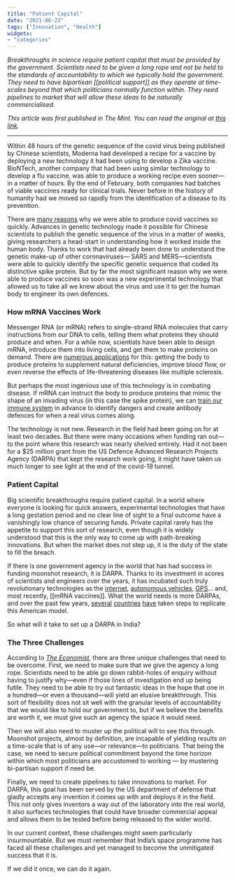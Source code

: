 ```yaml
---
title: "Patient Capital"
date: "2021-06-23"
tags: ["Innovation", "Health"]
widgets: 
- "categories"
---
```


*Breakthroughs in science require patient capital that must be provided by the government. Scientists need to be given a long rope and not be held to the standards of accountability to which we typically hold the government. They need to have bipartisan [[political support]] as they operate at time-scales beyond that which politicians normally function within. They need pipelines to market that will allow these ideas to be naturally commercialised.*
<!--more-->

*This article was first published in The Mint. You can read the original at [this link](https://www.livemint.com/opinion/columns/we-need-a-state-agency-to-spur-breakthrough-research-11624380252814.html).*

---

Within 48 hours of the genetic sequence of the covid virus being published by Chinese scientists, Moderna had developed a recipe for a vaccine by deploying a new technology it had been using to develop a Zika vaccine. BioNTech, another company that had been using similar technology to develop a flu vaccine, was able to produce a working recipe even sooner—in a matter of hours. By the end of February, both companies had batches of viable vaccines ready for clinical trials. Never before in the history of humanity had we moved so rapidly from the identification of a disease to its prevention.

There are [many reasons](https://www.theguardian.com/commentisfree/2020/dec/26/ten-reasons-we-got-covid-19-vaccines-so-quickly-without-cutting-corners) why we were able to produce covid vaccines so quickly. Advances in genetic technology made it possible for Chinese scientists to publish the genetic sequence of the virus in a matter of weeks, giving researchers a head-start in understanding how it worked inside the human body. Thanks to work that had already been done to understand the genetic make-up of other coronaviruses— SARS and MERS—scientists were able to quickly identify the specific genetic sequence that coded its distinctive spike protein. But by far the most significant reason why we were able to produce vaccines so soon was a new experimental technology that allowed us to take all we knew about the virus and use it to get the human body to engineer its own defences.

### How mRNA Vaccines Work

Messenger RNA (or mRNA) refers to single-strand RNA molecules that carry instructions from our DNA to cells, telling them what proteins they should produce and when. For a while now, scientists have been able to design mRNA, introduce them into living cells, and get them to make proteins on demand. There are [numerous applications](https://www.theatlantic.com/ideas/archive/2021/03/how-mrna-technology-could-change-world/618431/) for this: getting the body to produce proteins to supplement natural deficiencies, improve blood flow, or even reverse the effects of life-threatening diseases like multiple sclerosis.

But perhaps the most ingenious use of this technology is in combating disease. If mRNA can instruct the body to produce proteins that mimic the shape of an invading virus (in this case the spike protein), we can [train our immune system](https://www.nytimes.com/interactive/2020/health/moderna-covid-19-vaccine.html?searchResultPosition=9) in advance to identify dangers and create antibody defences for when a real virus comes along.

The technology is not new. Research in the field had been going on for at least two decades. But there were many occasions when funding ran out—to the point where this research was nearly shelved entirely. Had it not been for a $25 million grant from the US Defence Advanced Research Projects Agency (DARPA) that kept the research work going, it might have taken us much longer to see light at the end of the covid-19 tunnel.

### Patient Capital

Big scientific breakthroughs require patient capital. In a world where everyone is looking for quick answers, experimental technologies that have a long gestation period and no clear line of sight to a final outcome have a vanishingly low chance of securing funds. Private capital rarely has the appetite to support this sort of research, even though it is widely understood that this is the only way to come up with path-breaking innovations. But when the market does not step up, it is the duty of the state to fill the breach.

If there is one government agency in the world that has had success in funding moonshot research, it is DARPA. Thanks to its investment in scores of scientists and engineers over the years, it has incubated such truly revolutionary technologies as the [internet](https://www.darpa.mil/about-us/timeline/modern-internet), [autonomous vehicles](https://www.livescience.com/44272-darpa-self-driving-car-revolution.html), [GPS](https://www.darpa.mil/attachments/%282O10%29%20Global%20Nav%20-%20About%20Us%20-%20History%20-%20Resources%20-%2050th%20-%20GPS%20%28Approved%29.pdf)... and, most recently, [[mRNA vaccines]]. What the world needs is more DARPAs, and over the past few years, [several](https://www.sprind.org/en/) [countries](https://www.jst.go.jp/moonshot/en/about.html) [have](https://www.gov.uk/government/news/uk-to-launch-new-research-agency-to-support-high-risk-high-reward-science) taken steps to replicate this American model.

So what will it take to set up a DARPA in India?

### The Three Challenges

According to *[The Economist](https://www.economist.com/science-and-technology/2021/06/03/a-growing-number-of-governments-hope-to-clone-americas-darpa)*, there are three unique challenges that need to be overcome. First, we need to make sure that we give the agency a long rope. Scientists need to be able go down rabbit-holes of enquiry without having to justify why—even if those lines of investigation end up being futile. They need to be able to try out fantastic ideas in the hope that one in a hundred—or even a thousand—will yield an elusive breakthrough. This sort of flexibility does not sit well with the granular levels of accountability that we would like to hold our government to, but if we believe the benefits are worth it, we must give such an agency the space it would need.

Then we will also need to muster up the political will to see this through. Moonshot projects, almost by definition, are incapable of yielding results on a time-scale that is of any use—or relevance—to politicians. That being the case, we need to secure political commitment beyond the time horizon within which most politicians are accustomed to working — by mustering bi-partisan support if need be.

Finally, we need to create pipelines to take innovations to market. For DARPA, this goal has been served by the US department of defense that gladly accepts any invention it comes up with and deploys it in the field. This not only gives inventors a way out of the laboratory into the real world, it also surfaces technologies that could have broader commercial appeal and allows them to be tested before being released to the wider world.

In our current context, these challenges might seem particularly insurmountable. But we must remember that India’s space programme has faced all these challenges and yet managed to become the unmitigated success that it is.

If we did it once, we can do it again.
